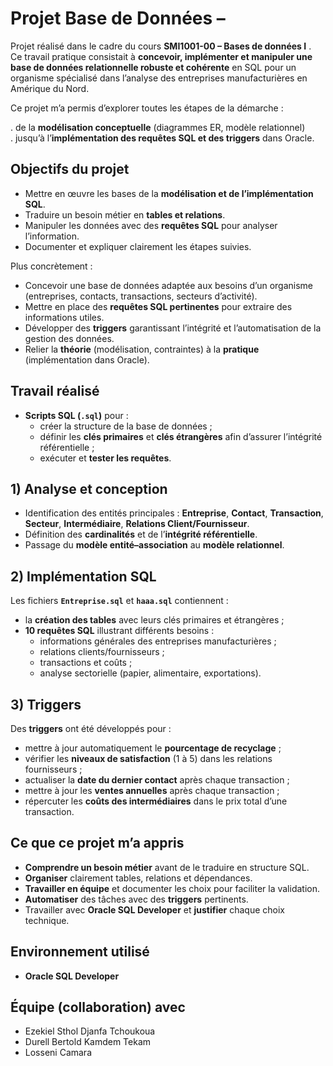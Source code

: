 # Projet Base de Données –   

Projet réalisé dans le cadre du cours **SMI1001-00 – Bases de données I** .  
Ce travail pratique consistait à **concevoir, implémenter et manipuler une base de données relationnelle robuste et cohérente** en SQL pour un organisme spécialisé dans l’analyse des entreprises manufacturières en Amérique du Nord.  

Ce projet m’a permis d’explorer toutes les étapes de la démarche :  

. de la **modélisation conceptuelle** (diagrammes ER, modèle relationnel)  
. jusqu’à l’**implémentation des requêtes SQL et des triggers** dans Oracle.

## Objectifs du projet

- Mettre en œuvre les bases de la **modélisation et de l’implémentation SQL**.  
- Traduire un besoin métier en **tables et relations**.  
- Manipuler les données avec des **requêtes SQL** pour analyser l’information.  
- Documenter et expliquer clairement les étapes suivies.  

Plus concrètement :  

- Concevoir une base de données adaptée aux besoins d’un organisme (entreprises, contacts, transactions, secteurs d’activité).  
- Mettre en place des **requêtes SQL pertinentes** pour extraire des informations utiles.  
- Développer des **triggers** garantissant l’intégrité et l’automatisation de la gestion des données.  
- Relier la **théorie** (modélisation, contraintes) à la **pratique** (implémentation dans Oracle).  

## Travail réalisé

- **Scripts SQL (`.sql`)** pour :  
  - créer la structure de la base de données ;  
  - définir les **clés primaires** et **clés étrangères** afin d’assurer l’intégrité référentielle ;   
  - exécuter et **tester les requêtes**.

## 1) Analyse et conception

- Identification des entités principales : **Entreprise**, **Contact**, **Transaction**, **Secteur**, **Intermédiaire**, **Relations Client/Fournisseur**.  
- Définition des **cardinalités** et de l’**intégrité référentielle**.  
- Passage du **modèle entité–association** au **modèle relationnel**.

## 2) Implémentation SQL

Les fichiers **`Entreprise.sql`** et **`haaa.sql`** contiennent :

- la **création des tables** avec leurs clés primaires et étrangères ;  
- **10 requêtes SQL** illustrant différents besoins :  
  - informations générales des entreprises manufacturières ;  
  - relations clients/fournisseurs ;  
  - transactions et coûts ;  
  - analyse sectorielle (papier, alimentaire, exportations).

## 3) Triggers

Des **triggers** ont été développés pour :

- mettre à jour automatiquement le **pourcentage de recyclage** ;  
- vérifier les **niveaux de satisfaction** (1 à 5) dans les relations fournisseurs ;  
- actualiser la **date du dernier contact** après chaque transaction ;  
- mettre à jour les **ventes annuelles** après chaque transaction ;  
- répercuter les **coûts des intermédiaires** dans le prix total d’une transaction.

## Ce que ce projet m’a appris

- **Comprendre un besoin métier** avant de le traduire en structure SQL.  
- **Organiser** clairement tables, relations et dépendances.  
- **Travailler en équipe** et documenter les choix pour faciliter la validation.  
- **Automatiser** des tâches avec des **triggers** pertinents.  
- Travailler avec **Oracle SQL Developer** et **justifier** chaque choix technique. 

## Environnement utilisé

- **Oracle SQL Developer**

## Équipe (collaboration) avec

- Ezekiel Sthol Djanfa Tchoukoua  
- Durell Bertold Kamdem Tekam  
- Losseni Camara  
